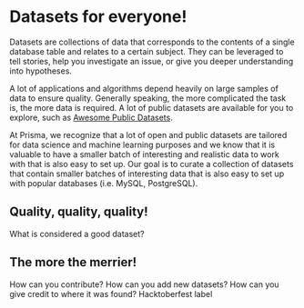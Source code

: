 # Datasets for everyone! 

Datasets are collections of data that corresponds to the contents of a single database table and relates to a certain subject.  They can be leveraged to tell stories, help you investigate an issue, or give you deeper understanding into hypotheses.   

A lot of applications and algorithms depend heavily on large samples of data to ensure quality.  Generally speaking, the more complicated the task is, the more data is required. A lot of public datasets are available for you to explore, such as [Awesome Public Datasets](https://github.com/awesomedata/awesome-public-datasets).

At Prisma, we recognize that a lot of open and public datasets are tailored for data science and machine learning purposes and we know that it is valuable to have a smaller batch of interesting and realistic data to work with that is also easy to set up. Our goal is to curate a collection of datasets that contain smaller batches of interesting data that is also easy to set up with popular databases (i.e. MySQL, PostgreSQL). 

## Quality, quality, quality!  

What is considered a good dataset?


## The more the merrier! 

How can you contribute?
How can you add new datasets?
How can you give credit to where it was found?
Hacktoberfest label
